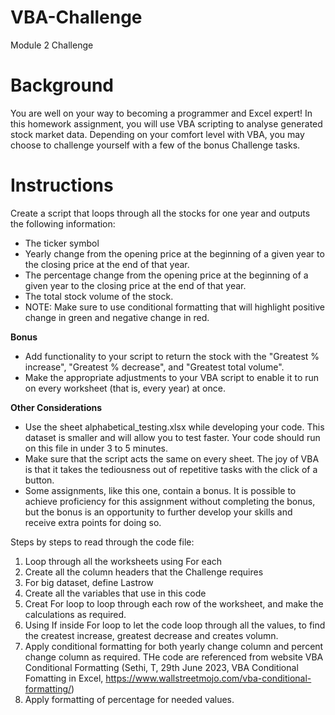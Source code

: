# VBA-Challenge
Module 2 Challenge

# **Background**

  You are well on your way to becoming a programmer and Excel expert! In this homework assignment, you will use VBA scripting to analyse    generated stock market data. Depending on your comfort level with VBA, you may choose to challenge yourself with a few of the bonus       Challenge tasks.

# **Instructions**

  Create a script that loops through all the stocks for one year and outputs the following information:
  - The ticker symbol
  - Yearly change from the opening price at the beginning of a given year to the closing price at the end of that year.
  - The percentage change from the opening price at the beginning of a given year to the closing price at the end of that year.
  - The total stock volume of the stock.
  - NOTE: Make sure to use conditional formatting that will highlight positive change in green and negative change in red.

**Bonus**

  - Add functionality to your script to return the stock with the "Greatest % increase", "Greatest % decrease", and "Greatest total           volume".  
  - Make the appropriate adjustments to your VBA script to enable it to run on every worksheet (that is, every year) at once.

**Other Considerations**

  - Use the sheet alphabetical_testing.xlsx while developing your code. This dataset is smaller and will allow you to test faster. Your       code should run on this file in under 3 to 5 minutes.
  - Make sure that the script acts the same on every sheet. The joy of VBA is that it takes the tediousness out of repetitive tasks with      the click of a button.
  - Some assignments, like this one, contain a bonus. It is possible to achieve proficiency for this assignment without completing the        bonus, but the bonus is an opportunity to further develop your skills and receive extra points for doing so.

Steps by steps to read through the code file:
1. Loop through all the worksheets using For each 
2. Create all the column headers that the Challenge requires
3. For big dataset, define Lastrow 
4. Create all the variables that use in this code
5. Creat For loop to loop through each row of the worksheet, and make the calculations as required. 
6. Using If inside For loop to let the code loop through all the values, to find the createst increase, greatest decrease and creates volumn.
7. Apply conditional formatting for both yearly change column and percent change column as required. THe code are referenced from website VBA Conditional Formatting (Sethi, T, 29th June 2023, VBA Conditional Fomatting in Excel, https://www.wallstreetmojo.com/vba-conditional-formatting/)
8. Apply formatting of percentage for needed values. 
